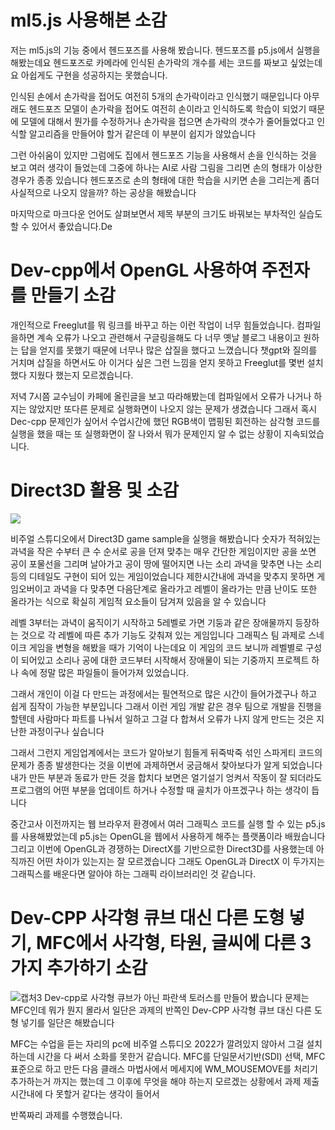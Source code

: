 # ml5.js 사용해본 소감 
저는 ml5.js의 기능 중에서 헨드포즈를 사용해 봤습니다.
헨드포즈를 p5.js에서 실행을 해봤는데요 
헨드포즈로 카메라에 인식된 손가락의 개수를 세는 코드를 짜보고 싶었는데요
아쉽게도 구현을 성공하지는 못했습니다.

인식된 손에서 손가락을 접어도 여전히 5개의 손가락이라고 인식했기 때문입니다
아무래도 헨드포즈 모델이 손가락을 접어도 여전히 손이라고 인식하도록 학습이 되었기 때문에
모델에 대해서 뭔가를 수정하거나 손가락을 접으면 손가락의 갯수가 줄어들었다고 인식할 
알고리즘을 만들어야 할거 같은데 이 부분이 쉽지가 않았습니다

그런 아쉬움이 있지만 그럼에도 집에서 헨드포즈 기능을 사용해서 손을 인식하는 것을 보고 여러 생각이 들었는데
그중에 하나는 AI로 사람 그림을 그리면 손의 형태가 이상한 경우가 종종 있습니다 헨드포즈로 손의 형태에 대한
학습을 시키면 손을 그리는게 좀더 사실적으로 나오지 않을까? 하는 공상을 해봤습니다

마지막으로 마크다운 언어도 살펴보면서 제목 부분의 크기도 바꿔보는 부차적인 실습도 할 수 있어서 좋았습니다.De

# Dev-cpp에서 OpenGL 사용하여 주전자를 만들기 소감 
개인적으로 Freeglut를 뭐 링크를 바꾸고 하는 이런 작업이 너무 힘들었습니다. 컴파일을하면 계속 오류가 나오고
관련해서 구글링을해도 다 너무 옛날 블로그 내용이고 원하는 답을 얻지를 못했기 때문에 너무나 많은 삽질을
했다고 느꼈습니다 챗gpt와 질의를 거치며 삽질을 하면서도 아 이거다 싶은 그런 느낌을 얻지 못하고 Freeglut를 몇번 설치했다 지웠다 했는지 모르겠습니다.

저녁 7시쯤 교수님이 카페에 올린글을 보고 따라해봤는데 컴파일에서 오류가 나거나 하지는 않았지만 또다른 문제로 실행화면이
나오지 않는 문제가 생겼습니다 그래서 혹시 Dec-cpp 문제인가 싶어서 수업시간에 했던 RGB색이 맵핑된 회전하는 삼각형 코드를 실행을 했을 때는
또 실행화면이 잘 나와서 뭐가 문제인지 알 수 없는 상황이 지속되었습니다.

# Direct3D 활용 및 소감
<img src="https://github.com/kjh010126/graphics_ml5_-assignment/issues/1#issue-2304501402" />


비주얼 스튜디오에서 Direct3D game sample을 실행을 해봤습니다 숫자가 적혀있는 과녁을 작은 수부터 큰 수 순서로 공을 던져 맞추는
매우 간단한 게임이지만 공을 쏘면 공이 포물선을 그리며 날아가고 공이 땅에 떨어지면 나는 소리 과녁을 맞추면 나는 소리 등의 디테일도
구현이 되어 있는 게임이었습니다 제한시간내에 과녁을 맞추지 못하면 게임오버이고 과녁을 다 맞추면 다음단계로 올라가고 레벨이 올라가는 
만큼 난이도 또한 올라가는 식으로 확실히 게임적 요소들이 담겨져 있음을 알 수 있습니다 

레벨 3부터는 과녁이 움직이기 시작하고 5레벨로 가면 기둥과 같은 장애물까지 등장하는 것으로 각 레벨에 따른 추가 기능도 갖춰져 있는 게임입니다 
그래픽스 팀 과제로 스네이크 게임을 변형을 해봤을 때가 기억이 나는데요 이 게임의 코드 보니까 레벨별로 구성이 되어있고 소리나 공에 대한 코드부터
시작해서 장애물이 되는 기중까지 프로젝트 하나 속에 정말 많은 파일들이 들어가져 있었습니다. 

그래서 개인이 이걸 다 만드는 과정에서는 필연적으로 많은 시간이 들어가겠구나 하고 쉽게 짐작이 가능한 부분입니다 그래서 이런 게임 개발 같은 경우 
팀으로 개발을 진행을 할텐데 사람마다 파트를 나눠서 일하고 그걸 다 합쳐서 오류가 나지 않게 만드는 것은 지난한 과정이구나 싶습니다

그래서 그런지 게임업계에서는 코드가 알아보기 힘들게 뒤죽박죽 섞인 스파게티 코드의 문제가 종종 발생한다는 것을 이번에 과제하면서
궁금해서 찾아보다가 알게 되었습니다 내가 만든 부분과 동료가 만든 것을 합치다 보면은 얼기설기 엉켜서 작동이 잘 되더라도 프로그램의
어떤 부분을 업데이트 하거나 수정할 때 골치가 아프겠구나 하는 생각이 듭니다

중간고사 이전까지는 웹 브라우저 환경에서 여러 그래픽스 코드를 실행 할 수 있는 p5.js를 사용해봤었는데 p5.js는 OpenGL을 웹에서 
사용하게 해주는 플랫폼이라 배웠습니다 그리고 이번에 OpenGL과 경쟁하는 DirectX를 기반으로한 Direct3D를 사용했는데 아직까진
어떤 차이가 있는지는 잘 모르겠습니다 그래도 OpenGL과 DirectX 이 두가지는 그래픽스를 배운다면 알아야 하는 그래픽 라이브러리인 것 같습니다.

# Dev-CPP 사각형 큐브 대신 다른 도형 넣기, MFC에서 사각형, 타원, 글씨에 다른 3가지 추가하기 소감
![캡처3](https://github.com/kjh010126/graphics_ml5_-assignment/assets/74094028/40967f13-da65-4c71-aa29-54098c51aaa9)
Dev-cpp로 사각형 큐브가 아닌 파란색 토러스를 만들어 봤습니다 문제는 MFC인데 뭐가 뭔지 몰라서 일단은
과제의 반쪽인 Dev-CPP 사각형 큐브 대신 다른 도형 넣기를 일단은 해봤습니다 

MFC는 수업을 듣는 자리의 pc에 비주얼 스튜디오 2022가 깔려있지 않아서 그걸 설치하는데 시간을 다 써서 소화를 못한거 같습니다. 
MFC를 단일문서기반(SDI) 선택, MFC 표준으로 하고 만든 다음 클래스 마법사에서 메세지에 WM_MOUSEMOVE를 처리기 추가하는거 까지는 했는데 
그 이후에 무엇을 해야 하는지 모르겠는 상황에서 과제 제출 시간내에 다 못할거 같다는 생각이 들어서

반쪽짜리 과제를 수행했습니다.
